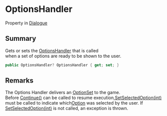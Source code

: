 # OptionsHandler

Property in [Dialogue](yarn.dialogue.md)

## Summary

Gets or sets the [OptionsHandler](yarn.optionshandler.md) that is called\
when a set of options are ready to be shown to the user.

```csharp
public OptionsHandler? OptionsHandler { get; set; }
```

## Remarks

The Options Handler delivers an [OptionSet](yarn.optionset.md) to the game.\
Before [Continue()](yarn.dialogue.continue.md) can be called to resume execution,[SetSelectedOption(int)](yarn.dialogue.setselectedoption.md) must be called to indicate which[Option](yarn.optionset.option.md) was selected by the user. If [SetSelectedOption(int)](yarn.dialogue.setselectedoption.md) is not called, an exception is thrown.
